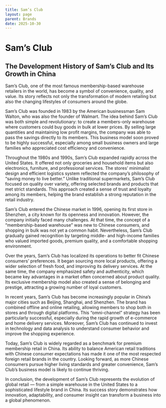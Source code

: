```yaml
---
title: Sam’s Club
layout: page
parent: Brands
date: 2025-10-30
---
```

# Sam’s Club

## The Development History of Sam’s Club and Its Growth in China

Sam’s Club, one of the most famous membership-based warehouse retailers in the world, has become a symbol of convenience, quality, and value. Its story reflects not only the transformation of modern retailing but also the changing lifestyles of consumers around the globe.

Sam’s Club was founded in 1983 by the American businessman Sam Walton, who was also the founder of Walmart. The idea behind Sam’s Club was both simple and revolutionary: to create a members-only warehouse where customers could buy goods in bulk at lower prices. By selling large quantities and maintaining low profit margins, the company was able to pass the savings directly to its members. This business model soon proved to be highly successful, especially among small business owners and large families who appreciated cost efficiency and convenience.

Throughout the 1980s and 1990s, Sam’s Club expanded rapidly across the United States. It offered not only groceries and household items but also electronics, furniture, and professional services. The stores’ minimalist design and efficient logistics system reflected the company’s philosophy of “saving money to live better.” Unlike traditional supermarkets, Sam’s Club focused on quality over variety, offering selected brands and products that met strict standards. This approach created a sense of trust and loyalty among its members, helping the brand establish a strong reputation in the retail industry.

Sam’s Club entered the Chinese market in 1996, opening its first store in Shenzhen, a city known for its openness and innovation. However, the company initially faced many challenges. At that time, the concept of a “membership-based warehouse” was new to Chinese consumers, and shopping in bulk was not yet a common habit. Nevertheless, Sam’s Club gradually gained recognition by targeting middle- and high-income families who valued imported goods, premium quality, and a comfortable shopping environment.

Over the years, Sam’s Club has localized its operations to better fit Chinese consumers’ preferences. It began sourcing more local products, offering a wider selection of fresh food, and improving its delivery services. At the same time, the company emphasized safety and authenticity, which became key advantages in a market often concerned about product quality. Its exclusive membership model also created a sense of belonging and prestige, attracting a growing number of loyal customers.

In recent years, Sam’s Club has become increasingly popular in China’s major cities such as Beijing, Shanghai, and Shenzhen. The brand has combined offline and online retailing, allowing members to shop both in stores and through digital platforms. This “omni-channel” strategy has been particularly successful, especially during the rapid growth of e-commerce and home delivery services. Moreover, Sam’s Club has continued to invest in technology and data analysis to understand consumer behavior and improve the shopping experience.

Today, Sam’s Club is widely regarded as a benchmark for premium membership retail in China. Its ability to balance American retail traditions with Chinese consumer expectations has made it one of the most respected foreign retail brands in the country. Looking forward, as more Chinese consumers pursue higher living standards and greater convenience, Sam’s Club’s business model is likely to continue thriving.

In conclusion, the development of Sam’s Club represents the evolution of global retail — from a simple warehouse in the United States to a sophisticated lifestyle brand in China. Its success story demonstrates how innovation, adaptability, and consumer insight can transform a business into a global phenomenon.